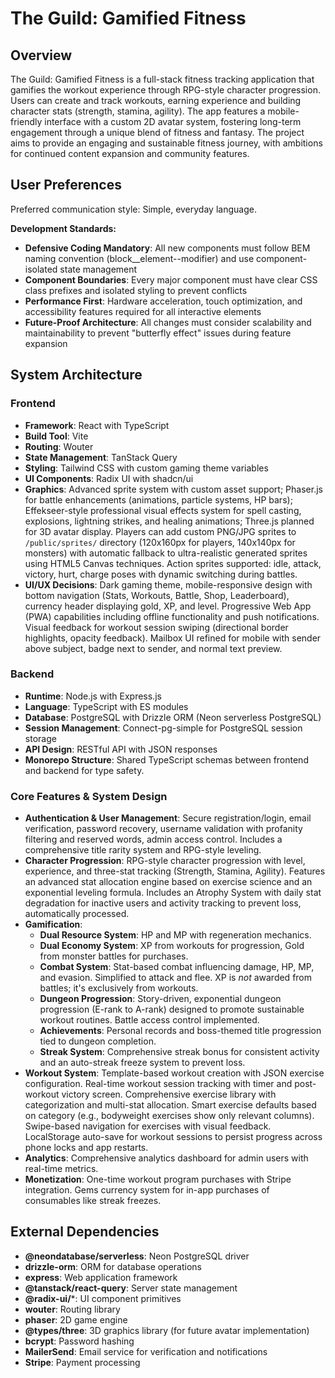 # The Guild: Gamified Fitness

## Overview

The Guild: Gamified Fitness is a full-stack fitness tracking application that gamifies the workout experience through RPG-style character progression. Users can create and track workouts, earning experience and building character stats (strength, stamina, agility). The app features a mobile-friendly interface with a custom 2D avatar system, fostering long-term engagement through a unique blend of fitness and fantasy. The project aims to provide an engaging and sustainable fitness journey, with ambitions for continued content expansion and community features.

## User Preferences

Preferred communication style: Simple, everyday language.

**Development Standards:**
- **Defensive Coding Mandatory**: All new components must follow BEM naming convention (block__element--modifier) and use component-isolated state management
- **Component Boundaries**: Every major component must have clear CSS class prefixes and isolated styling to prevent conflicts
- **Performance First**: Hardware acceleration, touch optimization, and accessibility features required for all interactive elements
- **Future-Proof Architecture**: All changes must consider scalability and maintainability to prevent "butterfly effect" issues during feature expansion

## System Architecture

### Frontend
- **Framework**: React with TypeScript
- **Build Tool**: Vite
- **Routing**: Wouter
- **State Management**: TanStack Query
- **Styling**: Tailwind CSS with custom gaming theme variables
- **UI Components**: Radix UI with shadcn/ui
- **Graphics**: Advanced sprite system with custom asset support; Phaser.js for battle enhancements (animations, particle systems, HP bars); Effekseer-style professional visual effects system for spell casting, explosions, lightning strikes, and healing animations; Three.js planned for 3D avatar display. Players can add custom PNG/JPG sprites to `/public/sprites/` directory (120x160px for players, 140x140px for monsters) with automatic fallback to ultra-realistic generated sprites using HTML5 Canvas techniques. Action sprites supported: idle, attack, victory, hurt, charge poses with dynamic switching during battles.
- **UI/UX Decisions**: Dark gaming theme, mobile-responsive design with bottom navigation (Stats, Workouts, Battle, Shop, Leaderboard), currency header displaying gold, XP, and level. Progressive Web App (PWA) capabilities including offline functionality and push notifications. Visual feedback for workout session swiping (directional border highlights, opacity feedback). Mailbox UI refined for mobile with sender above subject, badge next to sender, and normal text preview.

### Backend
- **Runtime**: Node.js with Express.js
- **Language**: TypeScript with ES modules
- **Database**: PostgreSQL with Drizzle ORM (Neon serverless PostgreSQL)
- **Session Management**: Connect-pg-simple for PostgreSQL session storage
- **API Design**: RESTful API with JSON responses
- **Monorepo Structure**: Shared TypeScript schemas between frontend and backend for type safety.

### Core Features & System Design
- **Authentication & User Management**: Secure registration/login, email verification, password recovery, username validation with profanity filtering and reserved words, admin access control. Includes a comprehensive title rarity system and RPG-style leveling.
- **Character Progression**: RPG-style character progression with level, experience, and three-stat tracking (Strength, Stamina, Agility). Features an advanced stat allocation engine based on exercise science and an exponential leveling formula. Includes an Atrophy System with daily stat degradation for inactive users and activity tracking to prevent loss, automatically processed.
- **Gamification**:
    - **Dual Resource System**: HP and MP with regeneration mechanics.
    - **Dual Economy System**: XP from workouts for progression, Gold from monster battles for purchases.
    - **Combat System**: Stat-based combat influencing damage, HP, MP, and evasion. Simplified to attack and flee. XP is *not* awarded from battles; it's exclusively from workouts.
    - **Dungeon Progression**: Story-driven, exponential dungeon progression (E-rank to A-rank) designed to promote sustainable workout routines. Battle access control implemented.
    - **Achievements**: Personal records and boss-themed title progression tied to dungeon completion.
    - **Streak System**: Comprehensive streak bonus for consistent activity and an auto-streak freeze system to prevent loss.
- **Workout System**: Template-based workout creation with JSON exercise configuration. Real-time workout session tracking with timer and post-workout victory screen. Comprehensive exercise library with categorization and multi-stat allocation. Smart exercise defaults based on category (e.g., bodyweight exercises show only relevant columns). Swipe-based navigation for exercises with visual feedback. LocalStorage auto-save for workout sessions to persist progress across phone locks and app restarts.
- **Analytics**: Comprehensive analytics dashboard for admin users with real-time metrics.
- **Monetization**: One-time workout program purchases with Stripe integration. Gems currency system for in-app purchases of consumables like streak freezes.

## External Dependencies

- **@neondatabase/serverless**: Neon PostgreSQL driver
- **drizzle-orm**: ORM for database operations
- **express**: Web application framework
- **@tanstack/react-query**: Server state management
- **@radix-ui/***: UI component primitives
- **wouter**: Routing library
- **phaser**: 2D game engine
- **@types/three**: 3D graphics library (for future avatar implementation)
- **bcrypt**: Password hashing
- **MailerSend**: Email service for verification and notifications
- **Stripe**: Payment processing
